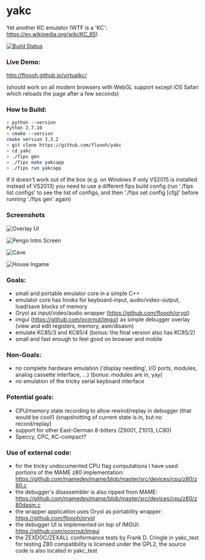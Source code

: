 # yakc

Yet another KC emulator (WTF is a 'KC': https://en.wikipedia.org/wiki/KC_85)

[![Build Status](https://travis-ci.org/floooh/yakc.svg)](https://travis-ci.org/floooh/yakc)

### Live Demo:

http://floooh.github.io/virtualkc/

(should work on all modern browsers with WebGL support except iOS Safari which reloads the page after a few seconds)

### How to Build:

```bash
> python --version
Python 2.7.10
> cmake --version
cmake version 3.3.2
> git clone https://github.com/floooh/yakc
> cd yakc
> ./fips gen
> ./fips make yakcapp
> ./fips run yakcapp
```

If it doesn't work out of the box (e.g. on Windows if only VS2015 is installed instead of VS2013) you need to use a different fips build config (run './fips list configs' to see the list of configs, and then './fips set config [cfg]' before running './fips gen' again)

### Screenshots

![Overlay UI](misc/debug_ui.png)

![Pengo Intro Screen](misc/pengo_menu.png)

![Cave](misc/cave.png)

![House Ingame](misc/house_ingame.png)

### Goals:
- small and portable emulator core in a simple C++
- emulator core has hooks for keyboard-input, audio/video-output, load/save blocks of memory
- Oryol as input/video/audio wrapper (https://github.com/floooh/oryol)
- imgui (https://github.com/ocornut/imgui) as simple debugger overlay (view and edit registers, memory, asm/disasm)
- emulate KC85/3 and KC85/4 (bonus: the final version also has KC85/2)
- small and fast enough to feel good on browser and mobile 

### Non-Goals:
- no complete hardware emulation ('display needling', I/O ports, modules, analog cassette interface, ...) (bonus: modules are in, yay(
- no emulation of the tricky serial keyboard interface

### Potential goals:
- CPU/memory state recording to allow rewind/replay in debugger (that would be cool!) (snapshotting of current state is in, but no record/replay)
- support for other East-German 8-bitters (Z9001, Z1013, LC80)
- Speccy, CPC, KC-compact?

### Use of external code:

- for the tricky undocumented CPU flag computations I have used portions of the
MAME z80 implementation: https://github.com/mamedev/mame/blob/master/src/devices/cpu/z80/z80.c
- the debugger's disassembler is also ripped from MAME: 
https://github.com/mamedev/mame/blob/master/src/devices/cpu/z80/z80dasm.c
- the wrapper application uses Oryol as portability wrapper:
https://github.com/floooh/oryol
- the debugger UI is implemented on top of IMGUI:
https://github.com/ocornut/imgui
- the ZEXDOC/ZEXALL conformance tests by Frank D. Cringle in yakc_test 
for testing Z80 compatibility is licensed under the GPL2, the source code 
is also located in yakc_test
